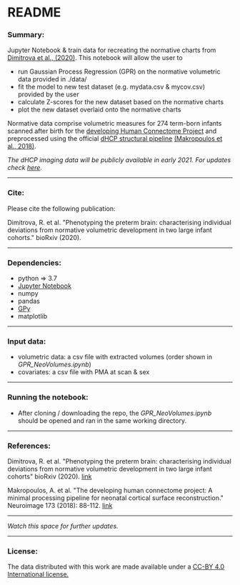 # README #


### Summary: ###

Jupyter Notebook & train data for recreating the normative charts from [Dimitrova et al., (2020)](https://www.biorxiv.org/content/10.1101/2020.08.05.228700v2.full). 
This notebook will allow the user to 

* run Gaussian Process Regression (GPR) on the normative volumetric data provided in ./data/
* fit the model to new test dataset (e.g. mydata.csv & mycov.csv) provided by the user
* calculate Z-scores for the new dataset based on the normative charts
* plot the new dataset overlaid onto the normative charts 

Normative data comprise volumetric measures for 274 term-born infants scanned after birth for the [developing Human Connectome Project](http://www.developingconnectome.org/)
and preprocessed using the official [dHCP structural pipeline](https://github.com/BioMedIA/dhcp-structural-pipeline)  [(Makropoulos et al., 2018)](https://pubmed.ncbi.nlm.nih.gov/29409960/).

*The dHCP imaging data will be publicly available in early 2021. For updates check [here](http://www.developingconnectome.org/second-data-release/).*

-------

### Cite: ###

Please cite the following publication:

Dimitrova, R. et al. "Phenotyping the preterm brain: characterising individual deviations from normative volumetric development in two large infant cohorts." bioRxiv (2020).

--------

### Dependencies: ###

* python => 3.7 
* [Jupyter Notebook](https://jupyter.readthedocs.io/en/latest/install.html) 
* numpy
* pandas
* [GPy](https://github.com/SheffieldML/GPy) 
* matplotlib

--------

### Input data: ###

* volumetric data: a csv file with extracted volumes (order shown in *GPR_NeoVolumes.ipynb*)
* covariates: a csv file with PMA at scan & sex

--------

### Running the notebook: ###

* After cloning / downloading the repo, the *GPR_NeoVolumes.ipynb* should be opened and ran in the same working directory. 

--------

### References: ###

Dimitrova, R. et al. "Phenotyping the preterm brain: characterising individual deviations from normative volumetric development in two large infant cohorts" bioRxiv (2020). [link](https://www.biorxiv.org/content/10.1101/2020.08.05.228700v2.full)

Makropoulos, A. et al. "The developing human connectome project: A minimal processing pipeline for neonatal cortical surface reconstruction." Neuroimage 173 (2018): 88-112. [link](https://www.sciencedirect.com/science/article/abs/pii/S1053811918300545?via%3Dihub)

------

*Watch this space for further updates.*

------

### License: ###

The data distributed with this work are made available under a [CC-BY 4.0 International license.](https://creativecommons.org/licenses/by/4.0/)




